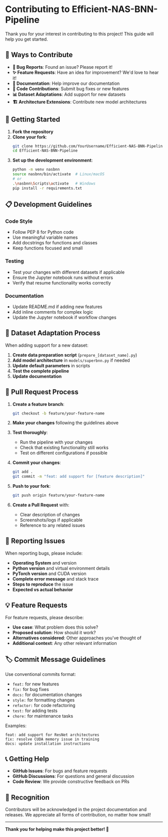 # Contributing to Efficient-NAS-BNN-Pipeline

Thank you for your interest in contributing to this project! This guide will help you get started.

## 🎯 **Ways to Contribute**

- **🐛 Bug Reports**: Found an issue? Please report it!
- **✨ Feature Requests**: Have an idea for improvement? We'd love to hear it!
- **📝 Documentation**: Help improve our documentation
- **🔧 Code Contributions**: Submit bug fixes or new features
- **📊 Dataset Adaptations**: Add support for new datasets
- **🏗️ Architecture Extensions**: Contribute new model architectures

## 🚀 **Getting Started**

1. **Fork the repository**
2. **Clone your fork**:
   ```bash
   git clone https://github.com/YourUsername/Efficient-NAS-BNN-Pipeline.git
   cd Efficient-NAS-BNN-Pipeline
   ```
3. **Set up the development environment**:
   ```bash
   python -m venv nasbnn
   source nasbnn/bin/activate  # Linux/macOS
   # or
   .\nasbnn\Scripts\activate   # Windows
   pip install -r requirements.txt
   ```

## 📋 **Development Guidelines**

### **Code Style**
- Follow PEP 8 for Python code
- Use meaningful variable names
- Add docstrings for functions and classes
- Keep functions focused and small

### **Testing**
- Test your changes with different datasets if applicable
- Ensure the Jupyter notebook runs without errors
- Verify that resume functionality works correctly

### **Documentation**
- Update README.md if adding new features
- Add inline comments for complex logic
- Update the Jupyter notebook if workflow changes

## 🔄 **Dataset Adaptation Process**

When adding support for a new dataset:

1. **Create data preparation script** (`prepare_[dataset_name].py`)
2. **Add model architecture** in `models/superbnn.py` if needed
3. **Update default parameters** in scripts
4. **Test the complete pipeline**
5. **Update documentation**

## 📝 **Pull Request Process**

1. **Create a feature branch**:
   ```bash
   git checkout -b feature/your-feature-name
   ```

2. **Make your changes** following the guidelines above

3. **Test thoroughly**:
   - Run the pipeline with your changes
   - Check that existing functionality still works
   - Test on different configurations if possible

4. **Commit your changes**:
   ```bash
   git add .
   git commit -m "feat: add support for [feature description]"
   ```

5. **Push to your fork**:
   ```bash
   git push origin feature/your-feature-name
   ```

6. **Create a Pull Request** with:
   - Clear description of changes
   - Screenshots/logs if applicable
   - Reference to any related issues

## 🐛 **Reporting Issues**

When reporting bugs, please include:

- **Operating System** and version
- **Python version** and virtual environment details
- **PyTorch version** and CUDA version
- **Complete error message** and stack trace
- **Steps to reproduce** the issue
- **Expected vs actual behavior**

## 💡 **Feature Requests**

For feature requests, please describe:

- **Use case**: What problem does this solve?
- **Proposed solution**: How should it work?
- **Alternatives considered**: Other approaches you've thought of
- **Additional context**: Any other relevant information

## 🏷️ **Commit Message Guidelines**

Use conventional commits format:

- `feat:` for new features
- `fix:` for bug fixes
- `docs:` for documentation changes
- `style:` for formatting changes
- `refactor:` for code refactoring
- `test:` for adding tests
- `chore:` for maintenance tasks

Examples:
```
feat: add support for ResNet architectures
fix: resolve CUDA memory issue in training
docs: update installation instructions
```

## 📞 **Getting Help**

- **GitHub Issues**: For bugs and feature requests
- **GitHub Discussions**: For questions and general discussion
- **Code Review**: We provide constructive feedback on PRs

## 🎉 **Recognition**

Contributors will be acknowledged in the project documentation and releases. We appreciate all forms of contribution, no matter how small!

---

**Thank you for helping make this project better! 🚀**
